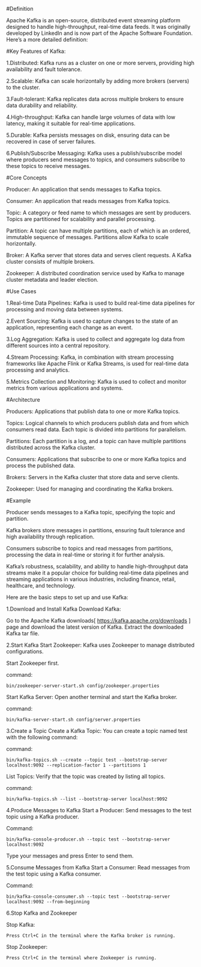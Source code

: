 #Definition 

Apache Kafka is an open-source, distributed event streaming platform designed to handle high-throughput, real-time data feeds. 
It was originally developed by LinkedIn and is now part of the Apache Software Foundation. Here’s a more detailed definition:

#Key Features of Kafka:

1.Distributed: Kafka runs as a cluster on one or more servers, providing high availability and fault tolerance.

2.Scalable: Kafka can scale horizontally by adding more brokers (servers) to the cluster.

3.Fault-tolerant: Kafka replicates data across multiple brokers to ensure data durability and reliability.

4.High-throughput: Kafka can handle large volumes of data with low latency, making it suitable for real-time applications.

5.Durable: Kafka persists messages on disk, ensuring data can be recovered in case of server failures.

6.Publish/Subscribe Messaging: Kafka uses a publish/subscribe model where producers send messages to topics, and consumers subscribe to these topics to receive messages.

#Core Concepts

Producer: An application that sends messages to Kafka topics.

Consumer: An application that reads messages from Kafka topics.

Topic: A category or feed name to which messages are sent by producers. Topics are partitioned for scalability and parallel processing.

Partition: A topic can have multiple partitions, each of which is an ordered, immutable sequence of messages. Partitions allow Kafka to scale horizontally.

Broker: A Kafka server that stores data and serves client requests. A Kafka cluster consists of multiple brokers.

Zookeeper: A distributed coordination service used by Kafka to manage cluster metadata and leader election.

#Use Cases

1.Real-time Data Pipelines: Kafka is used to build real-time data pipelines for processing and moving data between systems.

2.Event Sourcing: Kafka is used to capture changes to the state of an application, representing each change as an event.

3.Log Aggregation: Kafka is used to collect and aggregate log data from different sources into a central repository.

4.Stream Processing: Kafka, in combination with stream processing frameworks like Apache Flink or Kafka Streams, is used for real-time data processing and analytics.

5.Metrics Collection and Monitoring: Kafka is used to collect and monitor metrics from various applications and systems.

#Architecture

Producers: Applications that publish data to one or more Kafka topics.

Topics: Logical channels to which producers publish data and from which consumers read data. Each topic is divided into partitions for parallelism.

Partitions: Each partition is a log, and a topic can have multiple partitions distributed across the Kafka cluster.

Consumers: Applications that subscribe to one or more Kafka topics and process the published data.

Brokers: Servers in the Kafka cluster that store data and serve clients.

Zookeeper: Used for managing and coordinating the Kafka brokers.

#Example

Producer sends messages to a Kafka topic, specifying the topic and partition.

Kafka brokers store messages in partitions, ensuring fault tolerance and high availability through replication.

Consumers subscribe to topics and read messages from partitions, processing the data in real-time or storing it for further analysis.

Kafka’s robustness, scalability, and ability to handle high-throughput data streams make it a popular choice for building real-time data pipelines and streaming applications in various industries, including finance, retail, healthcare, and technology.

Here are the basic steps to set up and use Kafka:

1.Download and Install Kafka
Download Kafka:

Go to the Apache Kafka downloads[ https://kafka.apache.org/downloads ] page and download the latest version of Kafka.
Extract the downloaded Kafka tar file.

2.Start Kafka
Start Zookeeper:
Kafka uses Zookeeper to manage distributed configurations. 

Start Zookeeper first.

command:

    bin/zookeeper-server-start.sh config/zookeeper.properties

Start Kafka Server:
Open another terminal and start the Kafka broker.

command:

    bin/kafka-server-start.sh config/server.properties
  
3.Create a Topic
Create a Kafka Topic:
You can create a topic named test with the following command:

command:

    bin/kafka-topics.sh --create --topic test --bootstrap-server localhost:9092 --replication-factor 1 --partitions 1

List Topics:
Verify that the topic was created by listing all topics.

command:

    bin/kafka-topics.sh --list --bootstrap-server localhost:9092

4.Produce Messages to Kafka
Start a Producer:
Send messages to the test topic using a Kafka producer.

Command:

    bin/kafka-console-producer.sh --topic test --bootstrap-server localhost:9092

Type your messages and press Enter to send them.

5.Consume Messages from Kafka
Start a Consumer:
Read messages from the test topic using a Kafka consumer.

Command:

    bin/kafka-console-consumer.sh --topic test --bootstrap-server localhost:9092 --from-beginning

6.Stop Kafka and Zookeeper

Stop Kafka:

    Press Ctrl+C in the terminal where the Kafka broker is running.

Stop Zookeeper:

    Press Ctrl+C in the terminal where Zookeeper is running.






